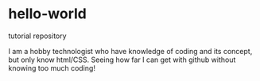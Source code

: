 # hello-world
tutorial repository

I am a hobby technologist who have knowledge of coding and its concept, but only know html/CSS.
Seeing how far I can get with github without knowing too much coding!
